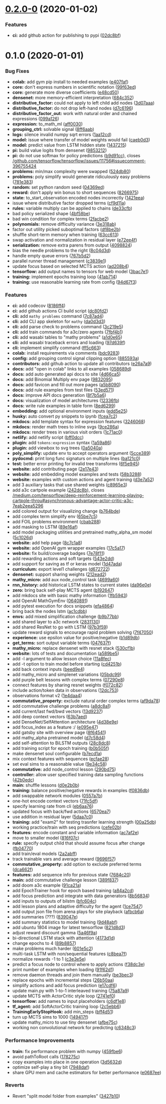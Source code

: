 # [0.2.0-0](https://github.com/justindujardin/mathy/compare/v0.1.0...v0.2.0-0) (2020-01-02)


### Features

* **ci:** add github action for publishing to pypi ([02dc8bf](https://github.com/justindujardin/mathy/commit/02dc8bf9590211f15abd5af226299f27b1438b24))

# 0.1.0 (2020-01-01)


### Bug Fixes

* **colab:** add gym pip install to needed examples ([e407faf](https://github.com/justindujardin/mathy/commit/e407fafef65b58a497637755ba3703b579663966))
* **core:** don't express numbers in scientific notation ([99f63ed](https://github.com/justindujardin/mathy/commit/99f63eda6b52b284870a3e07f4f3a006937c3e17))
* **core:** generate more diverse coefficients ([e48cd50](https://github.com/justindujardin/mathy/commit/e48cd50fabc460a6c6cb717454e281337b343ac1))
* **densenet:** more memory-efficient interpretation ([684c352](https://github.com/justindujardin/mathy/commit/684c3523d1b95695751d72991301ceaa97d8fb49))
* **distributive_factor:** could not apply to left child add nodes ([3d07aaa](https://github.com/justindujardin/mathy/commit/3d07aaa9055b8fc50380e37b3e61b52601ef690f))
* **distributive_factor:** do not drop left-hand nodes ([d7c6196](https://github.com/justindujardin/mathy/commit/d7c619640fe961af072d4bb4c60b73e8e49cb1a8))
* **distributive_factor_out:** work with natural order and chained expressions ([099a126](https://github.com/justindujardin/mathy/commit/099a126c5e68bd047b1069bbd4f1fa2455fef143))
* **expression:** to_math_ml ([aff0030](https://github.com/justindujardin/mathy/commit/aff003071622501d51cc2400c38acc99827235a8))
* **grouping_ctrl:** solvable signal ([8ff6aab](https://github.com/justindujardin/mathy/commit/8ff6aab14fe1a0ae535d1f387a18413b939ab9a9))
* **logs:** silence invalid numpy sqrt errors ([1aa12cd](https://github.com/justindujardin/mathy/commit/1aa12cd6792a137ce4b167f82857617420a6124c))
* **model:** issue where transfer of model weights would fail ([caeb0d3](https://github.com/justindujardin/mathy/commit/caeb0d3d24c8192213221ef2c51988d17419749f))
* **model:** predict value from LSTM hidden state ([1437215](https://github.com/justindujardin/mathy/commit/143721567e9e5ac00e8eb267eae2c85c6e93cc5e))
* **pi:** build value logits from densenet ([9853212](https://github.com/justindujardin/mathy/commit/9853212079ef1886bc3a5229e622a6761e667024))
* **pi:** do not use softmax for policy predictions ([b9d91cc](https://github.com/justindujardin/mathy/commit/b9d91cca9d002a70ee5bd9ce8d130091e7fefb19)), closes [/github.com/tensorflow/tensorflow/issues/11756#issuecomment-396755424](https://github.com//github.com/tensorflow/tensorflow/issues/11756/issues/issuecomment-396755424)
* **problems:** min/max complexity were swapped ([524db80](https://github.com/justindujardin/mathy/commit/524db80d655f6f45b4b0abddd154eff79ef7d03a))
* **problems:** poly simplify would generate ridiculously easy problems ([781e383](https://github.com/justindujardin/mathy/commit/781e383dffbfbb4ba1f78e4fa201da330127c457))
* **random:** set python random seed ([04369ed](https://github.com/justindujardin/mathy/commit/04369ed2d8629135acae1e83c4e12c18e5771e73))
* **reward:** don't apply win bonus to short sequences ([8266975](https://github.com/justindujardin/mathy/commit/8266975a8e68fb12692de86874ff28468820631b))
* **state:** to_start_observation encoded nodes incorrectly ([1421eea](https://github.com/justindujardin/mathy/commit/1421eea09175b304f2728d484f29a0cde5920fac))
* issue where distributive factor dropped terms ([cf9d11a](https://github.com/justindujardin/mathy/commit/cf9d11aebf78a8ea3fa7bbe4f0d2215a90914828))
* **rules:** variable multiply can be applied to chains ([de33cfb](https://github.com/justindujardin/mathy/commit/de33cfb06f50adb86a4341b7102280f527fa0665))
* bad policy serialized shape ([4bf58be](https://github.com/justindujardin/mathy/commit/4bf58be02410fd4cad82a7711b924b886d9bb161))
* bad win condition for complex terms ([2facbe2](https://github.com/justindujardin/mathy/commit/2facbe2bf76812d87bd3469916a067d1557c3614))
* **polynomials:** remove difficulty variance ([3e318ab](https://github.com/justindujardin/mathy/commit/3e318abcc20a9b4de78059f85f6132a6f0e277db))
* factor out utility picked suboptimal factors ([df8be2b](https://github.com/justindujardin/mathy/commit/df8be2bfcd3408bc430412ed430455e81b0ded11))
* shuffle short-term memory when training ([63cc613](https://github.com/justindujardin/mathy/commit/63cc613cbd94f5b90cc3c64311d3944fa9aa9fba))
* swap activation and normalization in residual layer ([e72ee4f](https://github.com/justindujardin/mathy/commit/e72ee4f25ddb10803ecf606ef0875d53e7963fbc))
* **serialization:** remove extra parens from output ([4098824](https://github.com/justindujardin/mathy/commit/4098824759b5149df94d94078a83b9f4261c7a66))
* bias the needle problems to the right ([8c04d3d](https://github.com/justindujardin/mathy/commit/8c04d3d0a54890028c366358bceb02cec712309c))
* handle empty queue errors ([767b5d2](https://github.com/justindujardin/mathy/commit/767b5d225bfc275097390099404bf24163f0e7e4))
* parallel runner thread management ([c3839e1](https://github.com/justindujardin/mathy/commit/c3839e16596b6fdd9cd780ba85292dfd33c17e25))
* update focus based on selected MCTS action ([ad208b4](https://github.com/justindujardin/mathy/commit/ad208b47c93e7bd58d9d285db334e2ca2d35cbff))
* **tensorflow:** add output names to tensors for web model ([3bac7e1](https://github.com/justindujardin/mathy/commit/3bac7e1ef70885d2e65935d6e2bf4c02fd6dba57))
* **training:** implement epochs training loop ([41ab714](https://github.com/justindujardin/mathy/commit/41ab7142781eb791c69cf3b80c0be107df9c6cdb))
* **training:** use reasonable learning rate from config ([94d67f3](https://github.com/justindujardin/mathy/commit/94d67f3717e3d3febe3dfc3dbff50cc71333560f))


### Features

* **ci:** add codecov ([8186ff4](https://github.com/justindujardin/mathy/commit/8186ff441816706fb55f264e540039f9a1c7459c))
* **ci:** add github actions CI build script ([dc80fd2](https://github.com/justindujardin/mathy/commit/dc80fd29234067be1b6ae5ddfe9d4fcfeda45ece))
* **cli:** add `mathy problems` command ([7c87ad4](https://github.com/justindujardin/mathy/commit/7c87ad43500d1a44c4f2d64e6d9b03a501ebfbf0))
* **cli:** add CLI app skeleton for `mathy` ([da0d3d3](https://github.com/justindujardin/mathy/commit/da0d3d3c6ec55049489e08d89e302bc5bd08dcb4))
* **cli:** add parse check to problems command ([3c219e5](https://github.com/justindujardin/mathy/commit/3c219e5ddf4cac6b06b8e3d18c17e832533cf3c7))
* **cli:** add train commands for a3c/zero agents ([7fbf4b1](https://github.com/justindujardin/mathy/commit/7fbf4b1f91979bacee20a743088bca03e0aae903))
* **cli:** add wasabi tables to "mathy problems" ([a1d0e65](https://github.com/justindujardin/mathy/commit/a1d0e65b8a81ebd2902816cd05cc7d4b3a896868))
* **cli:** add wasabi traceback errors and loading ([97d639f](https://github.com/justindujardin/mathy/commit/97d639f6ef75998125aad6bbc89d2c3865ed5e92))
* **cli:** implement simplify command ([ff5c663](https://github.com/justindujardin/mathy/commit/ff5c663c5847908ac69d6bf41500ba4b1d3729fe))
* **colab:** install requirements via comments ([bdc9283](https://github.com/justindujardin/mathy/commit/bdc9283ce3dfcac6709b914668acbc1f61c5de92))
* **config:** add grouping control signal clipping option ([885593a](https://github.com/justindujardin/mathy/commit/885593ae8bd92761ecece0c27054f01e98f5d767))
* **contributors:** add github action to update all contributors ([e26a7a9](https://github.com/justindujardin/mathy/commit/e26a7a9236ecef313266cd126e4854e2fbeb9d64))
* **docs:** add "open in colab" links to all examples ([058689d](https://github.com/justindujardin/mathy/commit/058689df316e3ff42cbbe6f3c43e131a3a05001c))
* **docs:** add auto generated api docs to site ([4d66ca5](https://github.com/justindujardin/mathy/commit/4d66ca51c8aa6c4737aa7508e82c8cfca57bac1e))
* **docs:** add Binomial Multiply env page ([9832095](https://github.com/justindujardin/mathy/commit/983209525032c8967bd0b239e7efc6e69d6408cd))
* **docs:** add favicon and fill out more pages ([a5b8090](https://github.com/justindujardin/mathy/commit/a5b8090c5050824a8a4ecdc0a48f99d04d505933))
* **docs:** add rule examples from test files ([53ed571](https://github.com/justindujardin/mathy/commit/53ed57178b3dcfb6dcbc5c0e7e29e914f2408a88))
* **docs:** improve API docs generation ([8f7b5a6](https://github.com/justindujardin/mathy/commit/8f7b5a6987c9f2df2bfe7658ca7f518973eceb13))
* **docs:** visualization of model architectures ([12336fb](https://github.com/justindujardin/mathy/commit/12336fb34d5a115b203656f325cce6bdc04285c0))
* **docs:** write rule examples in table form ([8ed6299](https://github.com/justindujardin/mathy/commit/8ed6299452a7c1f91bda0e26fb0328d07ed6e5a8))
* **embedding:** add optional environment inputs ([edd5e25](https://github.com/justindujardin/mathy/commit/edd5e25889828fa910bc67aa0345897efdedc956))
* **husky:** auto convert py snippets to ipynb ([fcea7c2](https://github.com/justindujardin/mathy/commit/fcea7c2f2f46dce52f9c4b0ce1e38a7a18ef02b8))
* **mkdocs:** add template syntax for expression features ([3246068](https://github.com/justindujardin/mathy/commit/32460680f33012574feaa4dfe33db0042bc4122b))
* **mkdocs:** render math trees to inline svgs ([9ce286a](https://github.com/justindujardin/mathy/commit/9ce286a5697c627acb55c10ac393188c96763203))
* **mkdocs:** render trees in various visit orders ([1c71ac0](https://github.com/justindujardin/mathy/commit/1c71ac0007804a03b8119808cbc33051baaaa0f6))
* **netlify:** add netlify script ([bff0dcc](https://github.com/justindujardin/mathy/commit/bff0dcc8dbb772ca34eab5ac1fc7241cde658529))
* **plugin:** add `tokens:expression` syntax ([1a59a86](https://github.com/justindujardin/mathy/commit/1a59a8650d4732c22ab80637a57e7da6c4550782))
* **plugin:** add viewbox to svg trees ([0a5040a](https://github.com/justindujardin/mathy/commit/0a5040aeee8eab37161681e16e910ffbdb65793d))
* **poly_simplify:** update env to accept operators argument ([5cce389](https://github.com/justindujardin/mathy/commit/5cce38908519a07bbc873612e5663798c0c89065))
* **pydocmd:** print long func signaturs on multiple lines ([ba121c0](https://github.com/justindujardin/mathy/commit/ba121c0b313a7f190c014fd7c5c1a80d58e54324))
* **test:** better error printing for invalid tree transforms ([6f5e945](https://github.com/justindujardin/mathy/commit/6f5e945fc73bd42bc0762f37dfbcad3f7384dfdc))
* **website:** add contributing page ([2e17e43](https://github.com/justindujardin/mathy/commit/2e17e435e75b4bd333a286f91b2219b5f1787735))
* **website:** add embedding model examples and tests ([58b3288](https://github.com/justindujardin/mathy/commit/58b32889f346f301fc21111ff56a6ca1be8495cd))
* **website:** examples with custom actions and agent training ([d3e7a52](https://github.com/justindujardin/mathy/commit/d3e7a5246a39f4447f6a06caecd4e72e198cc825))
* add 3 auxiliary tasks that use shared weights ([c8965e3](https://github.com/justindujardin/mathy/commit/c8965e390b0b6f145392aacbd926d606810fcb26))
* add a3c cartpole example ([242dc8b](https://github.com/justindujardin/mathy/commit/242dc8b2a9537a02adca80ca99a9b6b3b3f7abb0)), closes [/medium.com/tensorflow/deep-reinforcement-learning-playing-cartpole-throu#asynchronous-advantage-actor-critic-a3c-7eab2eea5296](https://github.com//medium.com/tensorflow/deep-reinforcement-learning-playing-cartpole-throu/issues/asynchronous-advantage-actor-critic-a3c-7eab2eea5296)
* add colored output for visualizing change ([b764bde](https://github.com/justindujardin/mathy/commit/b764bde6c41d9c4f33567040f3ee020f2c07b7bb))
* add complex term simplify env ([65be7c5](https://github.com/justindujardin/mathy/commit/65be7c5fde4858bfbbc4b90905ed512d43c7e13d))
* add FOIL problems environment ([cbab288](https://github.com/justindujardin/mathy/commit/cbab2882d669b2bd8963374dd7a6299706e50c38))
* add masking to LSTM ([89e16af](https://github.com/justindujardin/mathy/commit/89e16afdf8f8c85478a0a104949aa52467da10cf))
* add model packaging utilities and pretrained mathy_alpha_sm model ([5c1026d](https://github.com/justindujardin/mathy/commit/5c1026de3ec2b164b519b93bcaca98dd8931cae5))
* **website:** add help page ([8c7c1a8](https://github.com/justindujardin/mathy/commit/8c7c1a8c359395226452bd67724dc0aa67a82a0b))
* **website:** add OpenAI gym wrapper examples ([17c5a17](https://github.com/justindujardin/mathy/commit/17c5a17c5acaad49a37c1232c512ce252da108f0))
* **website:** fix build/coverage badges ([7e78f11](https://github.com/justindujardin/mathy/commit/7e78f11536e8ce17d5a25bc3552f5a2bf85aedc4))
* add rewarding actions and soft targets ([543e2dd](https://github.com/justindujardin/mathy/commit/543e2dd033a78768757496f04dc6053e0990f9ac))
* add support for saving as tf or keras model ([1d47ada](https://github.com/justindujardin/mathy/commit/1d47ada3e3e93a068b6b159d94fa5bf1b16c917f))
* **curriculum:** export level1 challenges ([d672722](https://github.com/justindujardin/mathy/commit/d67272257750674f25d7d6a7d4374a0ad1082826))
* **densenet:** support sharing weights ([212ead2](https://github.com/justindujardin/mathy/commit/212ead2e1341c5b448f9c7e8f89c489750946ce6))
* **mathy_micro:** add aux node_control task ([4699a60](https://github.com/justindujardin/mathy/commit/4699a602df99313266a97995c358df7df3b27560))
* **rnn_history:** add historical LSTM states to current states ([da96e0e](https://github.com/justindujardin/mathy/commit/da96e0e687d59f61a3dc64abd5170645613c37f5))
* **zero:** bring back self-play MCTS agent ([b192647](https://github.com/justindujardin/mathy/commit/b19264771da253ec7a80e51eab8a98e930e77ce4))
* add mkdocs site with basic mathy information ([1fb5943](https://github.com/justindujardin/mathy/commit/1fb59430a1c53dec832e6fe97fa647c14d7dc791))
* add OpenAI MathGymEnv ([0640891](https://github.com/justindujardin/mathy/commit/0640891a132af202adf109d5bb6d37785d92985d))
* add pytest execution for docs snippets ([efa4864](https://github.com/justindujardin/mathy/commit/efa4864f33dabc63f59c8fc51b0f6b13818e784f))
* bring back the nodes lstm ([ac1cdbb](https://github.com/justindujardin/mathy/commit/ac1cdbb1f91adc8281b63768eaff76bc14859b25))
* **envs:** add mixed simplification challenge ([b9b77bb](https://github.com/justindujardin/mathy/commit/b9b77bbc4a3318fee3c24e6f4bc36189bd298377))
* add shared layer to a3c network ([2831130](https://github.com/justindujardin/mathy/commit/28311309a13b1017e4bac1db8ee7acc4f2e3c939))
* add shared ResNet to go with LSTM ([97b3f59](https://github.com/justindujardin/mathy/commit/97b3f591572f78067e59a08c22cbe7b1cf13aa36))
* update reward signals to encourage rapid problem solving ([7f47050](https://github.com/justindujardin/mathy/commit/7f4705079e49d4381636ffb6cbf46802cff37deb))
* **experience:** use epsilon value for positive/negative ([b1d89db](https://github.com/justindujardin/mathy/commit/b1d89dbb576be6ca5f8f38ac520dbb3aebde7c4f))
* **get_terms:** sort output variable terms ([047637f](https://github.com/justindujardin/mathy/commit/047637f31483a3773095fcc43f4b8b89b754ab86))
* **mathy_micro:** replace densenet with resnet stack ([530cf1b](https://github.com/justindujardin/mathy/commit/530cf1bd3488b0c55d73d6b8c5b5b9b0c973297e))
* **website:** lots of tests and documentation ([a589be5](https://github.com/justindujardin/mathy/commit/a589be53ef646c758f7ee18ab503089e795f20aa))
* add -l argument to allow lesson choice ([11a8fec](https://github.com/justindujardin/mathy/commit/11a8fec77e2fa9dac6bd92419bff1dcce3bfbdf0))
* add -t option to train model before starting ([cd4251b](https://github.com/justindujardin/mathy/commit/cd4251b51d4ca3e5e7136332ef67d8d7169529c8))
* add back context inputs ([beed9e4](https://github.com/justindujardin/mathy/commit/beed9e4edf4074e49a4a0a11d9e72ecdfd9b5b7b))
* add mathy_micro and simplenet variations ([05bdc99](https://github.com/justindujardin/mathy/commit/05bdc9916e6bc891e5dc15f523a8b10aedf147d3))
* add purple belt lessons with complex terms ([07290e8](https://github.com/justindujardin/mathy/commit/07290e810c2c85080511a46fcb8b7aa904c8a9f0))
* connect features by sharing resnet weights ([f072c82](https://github.com/justindujardin/mathy/commit/f072c8225906e4411f45fcd45ca018dd425c6dc9))
* include action/token data in observations ([12dc753](https://github.com/justindujardin/mathy/commit/12dc7534ad5a162c8a470b48ea8299ac466721a8))
* observations format v2 ([1e4daa4](https://github.com/justindujardin/mathy/commit/1e4daa40ca77d007d06dcbf34e917de5d05bf5ab))
* **commutative_property:** exclude natural order complex terms ([af9da78](https://github.com/justindujardin/mathy/commit/af9da78f10c78e1a4a5716d5513891a01242fcca))
* add commutative challenge problems ([a8dc8a1](https://github.com/justindujardin/mathy/commit/a8dc8a12af5fa15518d80eca8e732dac66a131f0))
* add current/last fwd/bwd vectors ([13d9237](https://github.com/justindujardin/mathy/commit/13d923782fde81e1b60f22044a9e7e4f823c7da1))
* add deep context vectors ([63b7aed](https://github.com/justindujardin/mathy/commit/63b7aeddbaa9e4cca895125c342aa0c56431d572))
* add DenseNet/SelfAttention architecture ([4d38e9e](https://github.com/justindujardin/mathy/commit/4d38e9e625f49f90a64736d6bb77adabf381c3eb))
* add focus_index as a feature :/ ([e095e47](https://github.com/justindujardin/mathy/commit/e095e472f8ef9958b684b9ff650c4e101b445429))
* add gatsby site with overview page ([8f64541](https://github.com/justindujardin/mathy/commit/8f64541bd4dde2ee9c1e1e07a41605b391edcb56))
* add mathy_alpha pretrained model ([d7c58d4](https://github.com/justindujardin/mathy/commit/d7c58d4883ffb22b1c0577f1a7fd0a9f9d950e61))
* add self-attention to BiLSTM outputs ([28c8dc8](https://github.com/justindujardin/mathy/commit/28c8dc8a099349af7d51bcbb8f59f70b10228a7d))
* add training script for epoch training ([b0b505f](https://github.com/justindujardin/mathy/commit/b0b505fa72d962bbf6180da7bc3d4b1bb5a26cc4))
* make densenet soul configurable ([b7ecd1a](https://github.com/justindujardin/mathy/commit/b7ecd1ad7e1d1fd85d40aa208f7e2ec8a5143c35))
* mix context features with sequences ([ecfae28](https://github.com/justindujardin/mathy/commit/ecfae28f79b671632d45eef6347ada5e8bbd4032))
* set eval sims to a reasonable value ([9e34c58](https://github.com/justindujardin/mathy/commit/9e34c581b0d10cfa5ab7921864296c3b5404cd89))
* **commutative:** add node_control lesson ([290bd75](https://github.com/justindujardin/mathy/commit/290bd75abef2dee4094e1224d6d251688e402f44))
* **controller:** allow user specified training data sampling functions ([42b0edc](https://github.com/justindujardin/mathy/commit/42b0edcc0c3626fc6315d56b23aa6fe0c0b3d7bf))
* **main:** shuffle lessons ([d0e2b0b](https://github.com/justindujardin/mathy/commit/d0e2b0b1a902d19cbac32dff5459513f20bbe3b9))
* **training:** balance positive/negative rewards in examples ([f0836db](https://github.com/justindujardin/mathy/commit/f0836db2fda1dff02f202ce0229cd58c5fc88a28))
* add swappable network modules ([0557a7b](https://github.com/justindujardin/mathy/commit/0557a7b5ae51d47deb30bc3fd6e416067279f9d9))
* one-hot encode context vectors ([71fc5df](https://github.com/justindujardin/mathy/commit/71fc5df1320768b29c386736c0661b4bf9da2563))
* specify learning rate from cli ([eb6aa76](https://github.com/justindujardin/mathy/commit/eb6aa767c34e4ab78ecce7d10ddce600dc3861b1))
* updated focus with back/fwd actions ([6570ea7](https://github.com/justindujardin/mathy/commit/6570ea753b776ea85db72834dce43000633f0186))
* use addition in residual layer ([5daa7c0](https://github.com/justindujardin/mathy/commit/5daa7c0f7ce76771e62c4743e06a607655e73ccd))
* **training:** add "exam2" for testing trasnfer learning strength ([00a25db](https://github.com/justindujardin/mathy/commit/00a25db97400ed9d3b77613101b0b5dd387794a3))
* working practice/train with seq predictions ([cefe02b](https://github.com/justindujardin/mathy/commit/cefe02b3aa570183f5f3b3da716d38318824dab0))
* **features:** encode constant and variable information ([ac7af2e](https://github.com/justindujardin/mathy/commit/ac7af2eb60b129dc684759f7cd4731fdbee507da))
* move to smaller model ([816f07c](https://github.com/justindujardin/mathy/commit/816f07ca257d63854f5e3a18fad11f445bf85844))
* **rule:** specify output child that should assume focus after change ([fb04770](https://github.com/justindujardin/mathy/commit/fb047708034ea79e777e0d77812245b8e844eb28))
* add train/eval models ([2a2abff](https://github.com/justindujardin/mathy/commit/2a2abff275ae3690102a6521538c8eba98c22381))
* track trainable vars and average reward ([9696f57](https://github.com/justindujardin/mathy/commit/9696f57b2837323f8a8b89550b075ff7cd855cf3))
* **commutative_property:** add option to exclude preferred terms ([dca662f](https://github.com/justindujardin/mathy/commit/dca662f753484d7ce65730089887811dca9b5790))
* **features:** add sequence info for previous state ([7684c20](https://github.com/justindujardin/mathy/commit/7684c20e69c0da14a71f0857a34d24857a09a00e))
* **main:** add commutative challenge lesson ([389f837](https://github.com/justindujardin/mathy/commit/389f837277aa65410a654a103b2e9e9ca2304326))
* add doom a3c example ([91ca21a](https://github.com/justindujardin/mathy/commit/91ca21aaa4fa492ad7306f8517254820442dc90e))
* add EpochTrainer hook for epoch based training ([a84a2cd](https://github.com/justindujardin/mathy/commit/a84a2cd243ac536f22b6bef40a994f0ae419868e))
* add focus prediction and integrate with data generators ([8b56834](https://github.com/justindujardin/mathy/commit/8b568345b16330925bbe795ae2419865272f0174))
* add inputs to outputs of bilstm ([bfc604c](https://github.com/justindujardin/mathy/commit/bfc604cb475298ec52616d5b347c6abc06d22119))
* add lesson plans and adaptive difficulty for the agent ([1ce7547](https://github.com/justindujardin/mathy/commit/1ce7547e6b6139572367d4c65fb9e5ad91c8d58b))
* add output json file from arena plays for site playback ([afbcb6a](https://github.com/justindujardin/mathy/commit/afbcb6adddd40a69dd9405e203fe81093f445b9e))
* add summaries (???) ([839047e](https://github.com/justindujardin/mathy/commit/839047e77451c4f6b0eb6505b240b7319d11e08e))
* add summary statistics to model training ([9d48abf](https://github.com/justindujardin/mathy/commit/9d48abf20429aee780aa3d7c2fc96cf2671024da))
* add ubuntu 1804 image for latest tensorflow ([821d8d3](https://github.com/justindujardin/mathy/commit/821d8d3756e4727b7822672b00af411dd3f10537))
* adjust reward discount gamma ([5a46f9a](https://github.com/justindujardin/mathy/commit/5a46f9afdb868f45c32488d338f71ce0c00ccbad))
* bi-directional LSTM stack with attention ([4173d1d](https://github.com/justindujardin/mathy/commit/4173d1d3a4565f68c7a0b59a046b33ac58a31c9e))
* change epochs to 4 ([89b8857](https://github.com/justindujardin/mathy/commit/89b88579de8b07ca4939726fd72956d12b833079))
* make problems much harder ([601e5c2](https://github.com/justindujardin/mathy/commit/601e5c2852baa21460f0f7ab0bd0c4ab572b2d08))
* multi-task LSTM with non/sequential features ([c8bea7f](https://github.com/justindujardin/mathy/commit/c8bea7f95a07d3344e7be96f17ab7d3e7ede4bef))
* normalize rewards -1 to 1 ([c3e3e5e](https://github.com/justindujardin/mathy/commit/c3e3e5edeb4d33499680bba8f60fb966b816cd7d))
* predict a focus node to control where to apply actions ([f38dc3e](https://github.com/justindujardin/mathy/commit/f38dc3e1979568f5fc86dee3e19fe544435f1300))
* print number of examples when loading ([91f62d1](https://github.com/justindujardin/mathy/commit/91f62d163936d3eed57e254e5fbcaa73289bf2c3))
* remove daemon threads and join them manually ([be3bec3](https://github.com/justindujardin/mathy/commit/be3bec3db21890f64fa5284bcdb72d1b6e697259))
* replace epochs with incremental steps ([26b50aa](https://github.com/justindujardin/mathy/commit/26b50aa6cd000a6b588285ee57d58e34ef5e9ecb))
* simplify actions and add focus prediction ([e17cdf6](https://github.com/justindujardin/mathy/commit/e17cdf6b62dc76f7b30c537d813d6cf78780251e))
* update main.py with 1-to-1 interleaved training ([75a87a9](https://github.com/justindujardin/mathy/commit/75a87a9b752a10c2b8e7d3522760659f4bccb0c2))
* update MCTS with ActorCritic style loop ([2741ef0](https://github.com/justindujardin/mathy/commit/2741ef0a7aad57d628247856155dcb462969c6ba))
* **tensorflow:** add names to input placeholders ([c6df1e8](https://github.com/justindujardin/mathy/commit/c6df1e8334909b6c354dc137318331e9d0302707))
* **tf_agent:** add SoftActorCritic training loop ([2c5ebb6](https://github.com/justindujardin/mathy/commit/2c5ebb6c02c139d9ce08b2d07025e45f7743f1ef))
* **TrainingEarlyStopHook:** add min_steps ([bff4d51](https://github.com/justindujardin/mathy/commit/bff4d517741345a98043b75551e32b27f5ebb8f6))
* turn up MCTS sims to 1000 ([149417f](https://github.com/justindujardin/mathy/commit/149417f8afe7eaa3e891410a9af48a055f548d1d))
* update mathy_micro to use tiny densenet ([afbe75c](https://github.com/justindujardin/mathy/commit/afbe75c38b62d0b82f0ec7c2d8755db5af0c7978))
* working non convolutional network for predicting ([c6348c3](https://github.com/justindujardin/mathy/commit/c6348c3cafc34b777709b76bc22aaceb9a9a2b49))


### Performance Improvements

* **train:** fix performance problem with numpy ([459fbe6](https://github.com/justindujardin/mathy/commit/459fbe6cdd04745ccbfe233d265d39b5822882c4))
* avoid pathToRoot calls ([178275c](https://github.com/justindujardin/mathy/commit/178275c6641e925f7fe563cc8db042c41b06c16c))
* copy examples into place in one operation ([3d5632d](https://github.com/justindujardin/mathy/commit/3d5632df336ebf89d3e3cf6aa7fd8f42f3bd2b81))
* optimize self-play a tiny bit ([7948daf](https://github.com/justindujardin/mathy/commit/7948daf4a22607be3d18a40732034df6ddf63157))
* share GPU mem and cache estimators for better performance ([e0687ee](https://github.com/justindujardin/mathy/commit/e0687eef1fb0541e9d80c8016cb43d4cec7db653))


### Reverts

* Revert "split model folder from examples" ([3427b10](https://github.com/justindujardin/mathy/commit/3427b104f75625420f700ed01a4796395cc50342))
